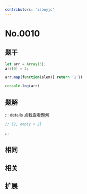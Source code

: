 ```yaml
---
contributors: 'isboyjc'
---
```


# No.0010


## 题干

```js
let arr = Array(3);
arr[0] = 2;

arr.map(function(elem){ return '1'})

console.log(arr)
```



## 题解

::: details 点我查看题解

```js
// [2, empty × 2]
```

:::



## 相同


## 相关


## 扩展

